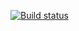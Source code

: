 [![Build status](https://ci.appveyor.com/api/projects/status/v5yrvoxy9m0db8jb?svg=true)](https://ci.appveyor.com/project/GanDi09/debitcard)